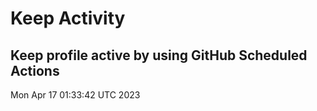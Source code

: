 # Keep Activity 
Keep profile active by using GitHub Scheduled Actions
--- 
Mon Apr 17 01:33:42 UTC 2023